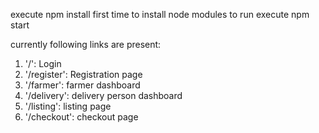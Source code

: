 execute npm install first time to install node modules
to run execute npm start

currently following links are present:
1. '/': Login
2. '/register': Registration page
3. '/farmer': farmer dashboard
4. '/delivery': delivery person dashboard
5. '/listing': listing page
6. '/checkout': checkout page
